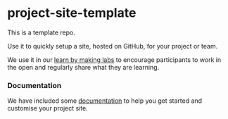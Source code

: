 # project-site-template

This is a template repo.

Use it to quickly setup a site, hosted on GitHub, for your project or team.

We use it in our [learn by making labs](https://learnbymaking.wales/en/the-labs/) to encourage participants to work in the open and regularly share what they are learning.

### Documentation

We have included some [documentation](./_docs/README.md) to help you get started and customise your project site.
